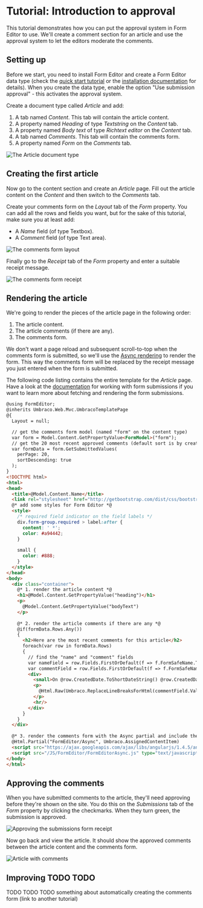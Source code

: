 # Tutorial: Introduction to approval

This tutorial demonstrates how you can put the approval system in Form Editor to use. We'll create a comment section for an article and use the approval system to let the editors moderate the comments.

## Setting up

Before we start, you need to install Form Editor and create a Form Editor data type (check the [quick start tutorial](QuickStart.md) or the [installation documentation](../Docs/install.md) for details). When you create the data type, enable the option "Use submission approval" - this activates the approval system.

Create a document type called *Article* and add:

1. A tab named *Content*. This tab will contain the article content.
2. A property named *Heading* of type *Textstring* on the *Content* tab.
3. A property named *Body text* of type *Richtext editor* on the *Content* tab.
4. A tab named *Comments*. This tab will contain the comments form.
5. A property named *Form* on the *Comments* tab.

![The Article document type](img/Approval/article-document-type.png)

## Creating the first article

Now go to the content section and create an *Article* page. Fill out the article content on the *Content* and then switch to the *Comments* tab. 

Create your comments form on the *Layout* tab of the *Form* property. You can add all the rows and fields you want, but for the sake of this tutorial, make sure you at least add:

* A *Name* field (of type Textbox).
* A *Comment* field (of type Text area).

![The comments form layout](img/Approval/comments-form-layout.png)

Finally go to the *Receipt* tab of the *Form* property and enter a suitable receipt message.

![The comments form receipt](img/Approval/comments-form-receipt.png)

## Rendering the article

We're going to render the pieces of the article page in the following order:

1. The article content.
2. The article comments (if there are any).
3. The comments form.

We don't want a page reload and subsequent scroll-to-top when the comments form is submitted, so we'll use the [Async rendering](../Docs/render.md) to render the form. This way the comments form will be replaced by the receipt message you just entered when the form is submitted.

The following code listing contains the entire template for the *Article* page. Have a look at the [documentation](../Docs/submissions_list.md) for working with form submissions if you want to learn more about fetching and rendering the form submissions.

```html
@using FormEditor;
@inherits Umbraco.Web.Mvc.UmbracoTemplatePage
@{
  Layout = null;

  // get the comments form model (named "form" on the content type)
  var form = Model.Content.GetPropertyValue<FormModel>("form");
  // get the 20 most recent approved comments (default sort is by creation date) 
  var formData = form.GetSubmittedValues(
    perPage: 20, 
    sortDescending: true
  );  
}
<!DOCTYPE html>
<html>
<head>
  <title>@Model.Content.Name</title>
  <link rel="stylesheet" href="http://getbootstrap.com/dist/css/bootstrap.min.css"/>
  @* add some styles for Form Editor *@
  <style>
    /* required field indicator on the field labels */
    div.form-group.required > label:after {
      content: ' *';
      color: #a94442;
    }
    
    small {
      color: #888;
    }
  </style>
</head>
<body>
  <div class="container">
    @* 1. render the article content *@
    <h1>@Model.Content.GetPropertyValue("heading")</h1>
    <p>
      @Model.Content.GetPropertyValue("bodyText")
    </p>
  
    @* 2. render the article comments if there are any *@
    @if(formData.Rows.Any())
    {
      <h2>Here are the most recent comments for this article</h2>
      foreach(var row in formData.Rows)
      {
        // find the "name" and "comment" fields
        var nameField = row.Fields.FirstOrDefault(f => f.FormSafeName.ToLowerInvariant().Contains("name"));
        var commentField = row.Fields.FirstOrDefault(f => f.FormSafeName.ToLowerInvariant().Contains("comment"));
        <div>
          <small>On @row.CreatedDate.ToShortDateString() @row.CreatedDate.ToShortTimeString(), <strong>@nameField.Value</strong> wrote:</small>
          <p>
            @Html.Raw(Umbraco.ReplaceLineBreaksForHtml(commentField.Value ?? ""))
          </p>
          <hr/>
        </div>
      }
    }
  </div>
  
  @* 3. render the comments form with the Async partial and include the relevant assets *@
  @Html.Partial("FormEditor/Async", Umbraco.AssignedContentItem)
  <script src="https://ajax.googleapis.com/ajax/libs/angularjs/1.4.5/angular.min.js"></script>
  <script src="/JS/FormEditor/FormEditorAsync.js" type="text/javascript"></script>
</body>
</html>
```

## Approving the comments

When you have submitted comments to the article, they'll need approving before they're shown on the site. You do this on the *Submissions* tab of the *Form* property by clicking the checkmarks. When they turn green, the submission is approved. 

![Approving the submissions form receipt](img/Approval/approve-submissions.png)

Now go back and view the article. It should show the approved comments between the article content and the comments form.

![Article with comments](img/Approval/article-with-comments.png)

## Improving TODO TODO

TODO TODO TODO something about automatically creating the comments form (link to another tutorial)

